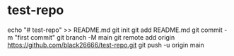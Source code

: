 # test-repo
echo "# test-repo" >> README.md
git init
git add README.md
git commit -m "first commit"
git branch -M main
git remote add origin https://github.com/black26666/test-repo.git
git push -u origin main
